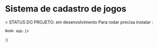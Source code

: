 <h1> Sistema de cadastro de jogos </h1>

< STATUS DO PROJETO: em desenvolvimento
Para rodar precisa instalar :

````
Node app.js
````
:)